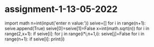 # assignment-1-13-05-2022
import math
n=int(input('enter n value:'))
seive=[]
for i in range(n+1):
    seive.append(True)
seive[0]=seive[1]=False
x=int(math.sqrt(n))
for i in range(2,x+1):
    if seive[i]:
        for j in range(i*i,n+1,i):
            seive[j]=False
for i in range(n+1):
    if seive[i]:
        print(i)
